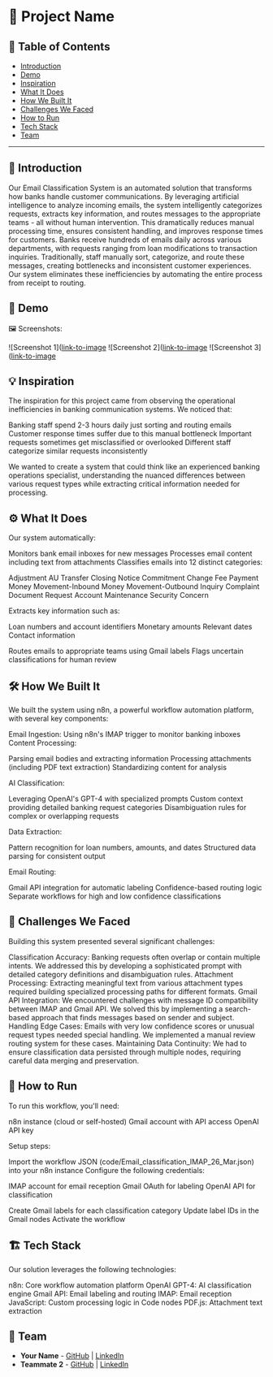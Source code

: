 # 🚀 Project Name

## 📌 Table of Contents
- [Introduction](#introduction)
- [Demo](#demo)
- [Inspiration](#inspiration)
- [What It Does](#what-it-does)
- [How We Built It](#how-we-built-it)
- [Challenges We Faced](#challenges-we-faced)
- [How to Run](#how-to-run)
- [Tech Stack](#tech-stack)
- [Team](#team)

---

## 🎯 Introduction
Our Email Classification System is an automated solution that transforms how banks handle customer communications. By leveraging artificial intelligence to analyze incoming emails, the system intelligently categorizes requests, extracts key information, and routes messages to the appropriate teams - all without human intervention. This dramatically reduces manual processing time, ensures consistent handling, and improves response times for customers.
Banks receive hundreds of emails daily across various departments, with requests ranging from loan modifications to transaction inquiries. Traditionally, staff manually sort, categorize, and route these messages, creating bottlenecks and inconsistent customer experiences. Our system eliminates these inefficiencies by automating the entire process from receipt to routing.

## 🎥 Demo

🖼️ Screenshots:

![Screenshot 1]([link-to-image](https://drive.google.com/file/d/1o4bAU1DimRdud9VcG1-fAu0r4oeufQdw/view?usp=drive_link)
![Screenshot 2]([link-to-image](https://drive.google.com/file/d/1Jz1TFPNwI-dDc0o6QqBktmuCNoChnNAV/view?usp=drive_link)
![Screenshot 3]([link-to-image](https://drive.google.com/file/d/1KLzOqYqEiybCcm02pWho_upYZBg5EPSN/view?usp=drive_link)

## 💡 Inspiration
The inspiration for this project came from observing the operational inefficiencies in banking communication systems. We noticed that:

Banking staff spend 2-3 hours daily just sorting and routing emails
Customer response times suffer due to this manual bottleneck
Important requests sometimes get misclassified or overlooked
Different staff categorize similar requests inconsistently

We wanted to create a system that could think like an experienced banking operations specialist, understanding the nuanced differences between various request types while extracting critical information needed for processing.

## ⚙️ What It Does
Our system automatically:

Monitors bank email inboxes for new messages
Processes email content including text from attachments
Classifies emails into 12 distinct categories:

Adjustment
AU Transfer
Closing Notice
Commitment Change
Fee Payment
Money Movement-Inbound
Money Movement-Outbound
Inquiry
Complaint
Document Request
Account Maintenance
Security Concern


Extracts key information such as:

Loan numbers and account identifiers
Monetary amounts
Relevant dates
Contact information


Routes emails to appropriate teams using Gmail labels
Flags uncertain classifications for human review


## 🛠️ How We Built It
We built the system using n8n, a powerful workflow automation platform, with several key components:

Email Ingestion: Using n8n's IMAP trigger to monitor banking inboxes
Content Processing:

Parsing email bodies and extracting information
Processing attachments (including PDF text extraction)
Standardizing content for analysis


AI Classification:

Leveraging OpenAI's GPT-4 with specialized prompts
Custom context providing detailed banking request categories
Disambiguation rules for complex or overlapping requests


Data Extraction:

Pattern recognition for loan numbers, amounts, and dates
Structured data parsing for consistent output


Email Routing:

Gmail API integration for automatic labeling
Confidence-based routing logic
Separate workflows for high and low confidence classifications


## 🚧 Challenges We Faced
Building this system presented several significant challenges:

Classification Accuracy: Banking requests often overlap or contain multiple intents. We addressed this by developing a sophisticated prompt with detailed category definitions and disambiguation rules.
Attachment Processing: Extracting meaningful text from various attachment types required building specialized processing paths for different formats.
Gmail API Integration: We encountered challenges with message ID compatibility between IMAP and Gmail API. We solved this by implementing a search-based approach that finds messages based on sender and subject.
Handling Edge Cases: Emails with very low confidence scores or unusual request types needed special handling. We implemented a manual review routing system for these cases.
Maintaining Data Continuity: We had to ensure classification data persisted through multiple nodes, requiring careful data merging and preservation.

## 🏃 How to Run
To run this workflow, you'll need:

n8n instance (cloud or self-hosted)
Gmail account with API access
OpenAI API key

Setup steps:

Import the workflow JSON (code/Email_classification_IMAP_26_Mar.json) into your n8n instance
Configure the following credentials:

IMAP account for email reception
Gmail OAuth for labeling
OpenAI API for classification


Create Gmail labels for each classification category
Update label IDs in the Gmail nodes
Activate the workflow



## 🏗️ Tech Stack
Our solution leverages the following technologies:

n8n: Core workflow automation platform
OpenAI GPT-4: AI classification engine
Gmail API: Email labeling and routing
IMAP: Email reception
JavaScript: Custom processing logic in Code nodes
PDF.js: Attachment text extraction

## 👥 Team
- **Your Name** - [GitHub](#) | [LinkedIn](#)
- **Teammate 2** - [GitHub](#) | [LinkedIn](#)
